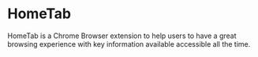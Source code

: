 # HomeTab
HomeTab is a Chrome Browser extension to help users to have a great browsing experience with key information available accessible all the time.
